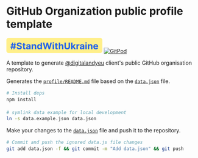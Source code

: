 # GitHub Organization public profile template

[![StandWithUkraine](https://raw.githubusercontent.com/vshymanskyy/StandWithUkraine/main/badges/StandWithUkraine.svg)](https://github.com/vshymanskyy/StandWithUkraine)
[![GitPod](https://img.shields.io/badge/Contribute%20with-Gitpod-908a85?logo=gitpod)](https://gitpod.io/#https://github.com/digitalandyeu/.github-client-org-template)

A template to generate [@digitalandyeu](https://github.com/digitalandyeu) client's public GitHub organisation repository.

Generates the [`profile/README.md`](./profile/README.md) file based on the [`data.json`](./data.example.json) file.

```bash
# Install deps
npm install

# symlink data example for local development
ln -s data.example.json data.json
```

Make your changes to the [`data.json`](./data.json) file and push it to the repository.

```bash
# Commit and push the ignored data.js file changes
git add data.json -f && git commit -m "Add data.json" && git push
```
